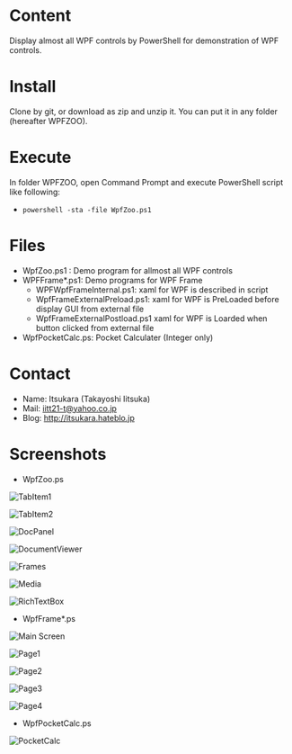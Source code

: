 # Content
Display almost all WPF controls by PowerShell for demonstration of WPF controls.

# Install
Clone by git, or download as zip and unzip it. You can put it in any folder (hereafter WPFZOO).

# Execute
In folder WPFZOO, open Command Prompt and execute PowerShell script like following:

- `powershell -sta -file WpfZoo.ps1`

# Files
- WpfZoo.ps1 : Demo program for allmost all WPF controls
- WPFFrame\*.ps1: Demo programs for WPF Frame
	 - WPFWpfFrameInternal.ps1: xaml for WPF is described in script
	- WpfFrameExternalPreload.ps1: xaml for WPF is PreLoaded before display GUI from external file
	- WpfFrameExternalPostload.ps1 xaml for WPF is Loarded when button clicked from external file
- WpfPocketCalc.ps: Pocket Calculater (Integer only)

# Contact
* Name: Itsukara (Takayoshi Iitsuka)
* Mail: iitt21-t@yahoo.co.jp
* Blog: http://itsukara.hateblo.jp

# Screenshots
* WpfZoo.ps

![TabItem1](https://raw.github.com/wiki/Itsukara/WpfZoo/images/01-TabItem1.PNG)

![TabItem2](https://raw.github.com/wiki/Itsukara/WpfZoo/images/02-TabItem2.PNG)

![DocPanel](https://raw.github.com/wiki/Itsukara/WpfZoo/images/03-DocPanel.PNG)

![DocumentViewer](https://raw.github.com/wiki/Itsukara/WpfZoo/images/04-DocumentViewer.PNG)

![Frames](https://raw.github.com/wiki/Itsukara/WpfZoo/images/05-Frames.PNG)

![Media](https://raw.github.com/wiki/Itsukara/WpfZoo/images/06-Media.PNG)

![RichTextBox](https://raw.github.com/wiki/Itsukara/WpfZoo/images/07-RichTextBox.PNG)

* WpfFrame\*.ps

![Main Screen](https://raw.github.com/wiki/Itsukara/WpfZoo/images/10-Frame-0.PNG)

![Page1](https://raw.github.com/wiki/Itsukara/WpfZoo/images/11-Frame-1.PNG)

![Page2](https://raw.github.com/wiki/Itsukara/WpfZoo/images/12-Frame-2.PNG)

![Page3](https://raw.github.com/wiki/Itsukara/WpfZoo/images/13-Frame-3.PNG)

![Page4](https://raw.github.com/wiki/Itsukara/WpfZoo/images/14-Frame-4.PNG)

* WpfPocketCalc.ps

![PocketCalc](https://raw.github.com/wiki/Itsukara/WpfZoo/images/21-PocketCalc.PNG)
